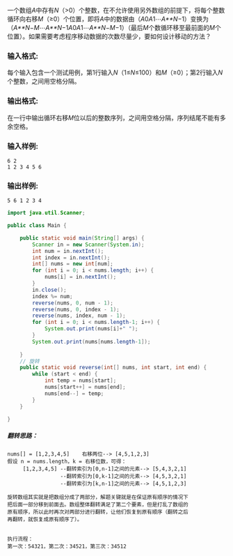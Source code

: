 一个数组*A*中存有*N*（>0）个整数，在不允许使用另外数组的前提下，将每个整数循环向右移*M*（≥0）个位置，即将*A*中的数据由（*A*0*A*1⋯*A**N*−1）变换为（*A**N*−*M*⋯*A**N*−1*A*0*A*1⋯*A**N*−*M*−1）（最后*M*个数循环移至最前面的*M*个位置）。如果需要考虑程序移动数据的次数尽量少，要如何设计移动的方法？

### 输入格式:

每个输入包含一个测试用例，第1行输入*N*（1≤*N*≤100）和*M*（≥0）；第2行输入*N*个整数，之间用空格分隔。

### 输出格式:

在一行中输出循环右移*M*位以后的整数序列，之间用空格分隔，序列结尾不能有多余空格。

### 输入样例:

```in
6 2
1 2 3 4 5 6
```

### 输出样例:

```out
5 6 1 2 3 4
```

```java
import java.util.Scanner;

public class Main {

	public static void main(String[] args) {
		Scanner in = new Scanner(System.in);
		int num = in.nextInt();
		int index = in.nextInt();
		int[] nums = new int[num];
		for (int i = 0; i < nums.length; i++) {
			nums[i] = in.nextInt();
		}
		in.close();
		index %= num;
		reverse(nums, 0, num - 1);
		reverse(nums, 0, index - 1);
		reverse(nums, index, num - 1);
		for (int i = 0; i < nums.length-1; i++) {
			System.out.print(nums[i]+" ");
		}
		System.out.print(nums[nums.length-1]);
		
	}
	// 旋转
	public static void reverse(int[] nums, int start, int end) {
		while (start < end) {
			int temp = nums[start];
			nums[start++] = nums[end];
			nums[end--] = temp;
		}
	}

}
```

##### 翻转思路：

```
nums[] = [1,2,3,4,5] 	右移两位--> [4,5,1,2,3] 
假设 n = nums.length，k = 右移位数，可得：  
     [1,2,3,4,5] --翻转索引为[0,n-1]之间的元素--> [5,4,3,2,1] 
                 --翻转索引为[0,k-1]之间的元素--> [4,5,3,2,1] 
                 --翻转索引为[k,n-1]之间的元素--> [4,5,1,2,3]
                 
旋转数组其实就是把数组分成了两部分，解题关键就是在保证原有顺序的情况下
把后面一部分移到前面去。数组整体翻转满足了第二个要素，但是打乱了数组的
原有顺序，所以此时再次对两部分进行翻转，让他们恢复到原有顺序（翻转之后
再翻转，就恢复成原有顺序了）。


执行流程：
第一次：54321，第二次：34521，第三次：34512
```
